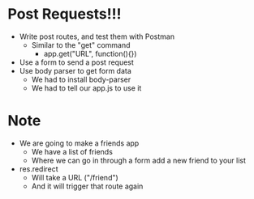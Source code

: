 
# Post Requests!!!
* Write post routes, and test them with Postman
    * Similar to the "get" command 
        * app.get("URL", function(){})
* Use a form to send a post request
* Use body parser to get form data
    * We had to install body-parser
    * We had to tell our app.js to use it

# Note
* We are going to make a friends app
    * We have a list of friends
    * Where we can go in through a form add a new friend to your list 
* res.redirect
    * Will take a URL ("/friend")
    * And it will trigger that route again
    